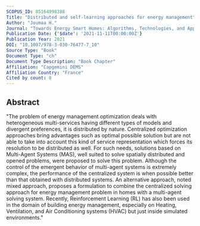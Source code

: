 ```yaml
---
SCOPUS_ID: 85164998388
Title: "Distributed and self-learning approaches for energy management"
Author: "Joumaa H."
Journal: "Towards Energy Smart Homes: Algorithms, Technologies, and Applications"
Publication Date: {'$date': '2021-11-11T00:00:00Z'}
Publication Year: 2021
DOI: "10.1007/978-3-030-76477-7_10"
Source Type: "Book"
Document Type: "ch"
Document Type Description: "Book Chapter"
Affiliation: "Capgemini DEMS"
Affiliation Country: "France"
Cited by count: 0
---
```


## Abstract
"The problem of energy management optimization deals with heterogeneous multi-services having different types of models and divergent preferences, it is distributed by nature. Centralized optimization approaches bring advantages such as optimal possible solution but are not able to take into account this kind of service representation which forces its resolution to be distributed as well. For such needs, solutions based on Multi-Agent Systems (MAS), well suited to solve spatially distributed and opened problems, were proposed to solve this problem. Although the control of the emergent behavior of multi-agent systems is extremely complex, the performance of the centralized system is when possible better than that obtained with distributed systems. An alternative approach, noted mixed approach, proposes a formulation to combine the centralized solving approach for energy management problem in homes with a multi-agent solving system. Recently, Reinforcement Learning (RL) has also been used in the domain of building energy management, especially on Heating, Ventilation, and Air Conditioning systems (HVAC) but just inside simulated environments."
